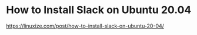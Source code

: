 # How to Install Slack on Ubuntu 20.04

https://linuxize.com/post/how-to-install-slack-on-ubuntu-20-04/